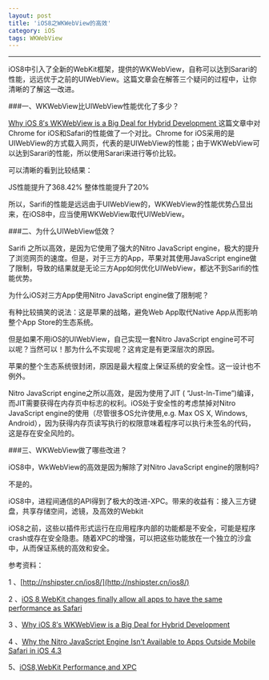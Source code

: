 ```yaml
---
layout: post
title: 'iOS8之WKWebView的高效'
category: iOS
tags: WKWebView
---
```


----

iOS8中引入了全新的WebKit框架，提供的WKWebView，自称可以达到Sarari的性能，远远优于之前的UIWebView。这篇文章会在解答三个疑问的过程中，让你清晰的了解这一改进。

###一、WKWebView比UIWebView性能优化了多少？

[Why iOS 8′s WKWebView is a Big Deal for Hybrid Development
](http://developer.telerik.com/featured/why-ios-8s-wkwebview-is-a-big-deal-for-hybrid-development/) 这篇文章中对Chrome for iOS和Safari的性能做了一个对比。Chrome for iOS采用的是UIWebView的方式载入网页，代表的是UIWebView的性能；由于WKWebView可以达到Sarari的性能，所以使用Sarari来进行等价比较。

可以清晰的看到比较结果：

JS性能提升了368.42%
整体性能提升了20%

所以，Sarifi的性能是远远由于UIWebView的，WKWebView的性能优势凸显出来，在iOS8中，应当使用WKWebView取代UIWebView。


###二、为什么UIWebView低效？

Sarifi 之所以高效，是因为它使用了强大的Nitro JavaScript engine，极大的提升了浏览网页的速度。但是，对于三方的App，苹果对其使用JavaScript engine做了限制，导致的结果就是无论三方App如何优化UIWebView，都达不到Sarifi的性能优势。

为什么iOS对三方App使用Nitro JavaScript engine做了限制呢？

有种比较搞笑的说法：这是苹果的战略，避免Web App取代Native App从而影响整个App Store的生态系统。

但是如果不用iOS的UIWebView，自己实现一套Nitro JavaScript engine可不可以呢？当然可以！那为什么不实现呢？这肯定是有更深层次的原因。

苹果的整个生态系统很封闭，原因是最大程度上保证系统的安全性。这一设计也不例外。

Nitro JavaScript engine之所以高效，是因为使用了JIT ( “Just-In-Time”)编译，而JIT需要获得在内存页中标志的权利。iOS处于安全性的考虑禁掉对Nitro JavaScript engine的使用（尽管很多OS允许使用,e.g. Max OS X, Windows, Android），因为获得内存页读写执行的权限意味着程序可以执行未签名的代码，这是存在安全风险的。


###三、WKWebView做了哪些改进？

iOS8中，WkWebView的高效是因为解除了对Nitro JavaScript engine的限制吗?

不是的。

iOS8中，进程间通信的API得到了极大的改进-XPC。带来的收益有：接入三方键盘，共享存储空间，滤镜，及高效的Webkit

iOS8之前，这些以插件形式运行在应用程序内部的功能都是不安全，可能是程序crash或存在安全隐患。随着XPC的增强，可以把这些功能放在一个独立的沙盒中，从而保证系统的高效和安全。



参考资料：

1 、[http://nshipster.cn/ios8/](http://nshipster.cn/ios8/)

2 、[iOS 8 WebKit changes finally allow all apps to have the same performance as Safari
](http://9to5mac.com/2014/06/03/ios-8-webkit-changes-finally-allow-all-apps-to-have-the-same-performance-as-safari/)

3 、[Why iOS 8′s WKWebView is a Big Deal for Hybrid Development
](http://developer.telerik.com/featured/why-ios-8s-wkwebview-is-a-big-deal-for-hybrid-development/)

4 、[Why the Nitro JavaScript Engine Isn’t Available to Apps Outside Mobile Safari in iOS 4.3](http://daringfireball.net/2011/03/nitro_ios_43)

5、[iOS8,WebKit Performance,and XPC](http://daringfireball.net/linked/2014/06/09/ios-8-webkit)
